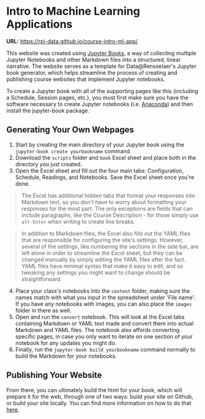 # Intro to Machine Learning Applications

**URL:** https://rpi-data.github.io/course-intro-ml-app/

This website was created using [Jupyter Books](https://jupyter.org/jupyter-book/intro.html), a way of collecting multiple Jupyter Notebooks and other Markdown files into a structured, linear narrative. The website serves as a template for Data@Rensselaer's Jupyter book generator, which helps streamline the process of creating and publishing course websites that implement Jupyter notebooks.

To create a Jupyter book with all of the supporting pages like this (including a Schedule, Session pages, etc.), you must first make sure you have the software necessary to create Jupyter notebooks (i.e. [Anaconda](https://www.anaconda.com/distribution/)) and then install the jupyter-book package.

## Generating Your Own Webpages
1. Start by creating the main directory of your Jupyter book using the `jupyter-book create yourbookname` command.
2. Download the `scripts` folder and `book` Excel sheet and place both in the directory you just created.
3. Open the Excel sheet and fill out the four main tabs: Configuration, Schedule, Readings, and Notebooks. Save the Excel sheet once you're done.
> The Excel has additional hidden tabs that format your responses into Markdown text, so you don't have to worry about formatting your responses for the most part. The only exceptions are fields that can include paragraphs, like the Course Description - for those simply use `alt-Enter` when writing to create line breaks.

> In addition to Markdown files, the Excel also fills out the YAML files that are responsible for configuring the site's settings. However, several of the settings, like numbering the sections in the side bar, are left alone in order to streamline the Excel sheet, but they can be changed manually by simply editing the YAML files after the fact. YAML files have minimal syntax that make it easy to edit, and so tweaking any settings you might want to change should be straightforward.
4. Place your class's notebooks into the `content` folder, making sure the names match with what you input in the spreadsheet under 'File name'. If you have any notebooks with images, you can also place the `images` folder in there as well.
5. Open and run the `convert` notebook. This will look at the Excel tabs containing Markdown or YAML text made and convert them into actual Markdown and YAML files. The notebook also affords converting specific pages, in case you only want to iterate on one section of your notebook for any updates you might do.
6. Finally, run the `jupyter-book build yourbookname` command normally to build the Markdown for your notebooks.

## Publishing Your Website
From there, you can ultimately build the html for your book, which will prepare it for the web, through one of two ways: build your site on Github, or build your site locally. You can find more information on how to do that [here](https://jupyter.org/jupyter-book/guide/03_build.html#build-the-books-site-html-locally).
